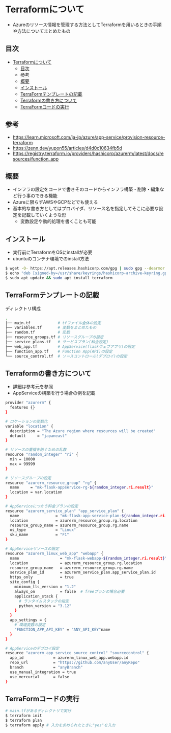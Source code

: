 # Terraformについて

- Azureのリソース情報を管理する方法としてTerraformを用いるときの手順や方法についてまとめたもの

## 目次

- [Terraformについて](#terraformについて)
  - [目次](#目次)
  - [参考](#参考)
  - [概要](#概要)
  - [インストール](#インストール)
  - [TerraFormテンプレートの記載](#terraformテンプレートの記載)
  - [Terraformの書き方について](#terraformの書き方について)
  - [TerraFormコードの実行](#terraformコードの実行)

## 参考

- https://learn.microsoft.com/ja-jp/azure/app-service/provision-resource-terraform
- https://zenn.dev/yupon55/articles/d4d0c10634fb5d
- https://registry.terraform.io/providers/hashicorp/azurerm/latest/docs/resources/function_app

## 概要

- インフラの設定をコードで書きそのコードからインフラ構築・削除・編集など行う事のできる機能
- Azureに限らずAWSやGCPなどでも使える
- 基本的な書き方としてはプロバイダ、リソース名を指定してそこに必要な設定を記載していくような形
  - 変数設定や動的処理を書くことも可能

## インストール

- 実行前にTerraformをOSにinstallが必要
- ubuntuのコンテナ環境でのinstall方法

```bash
$ wget -O- https://apt.releases.hashicorp.com/gpg | sudo gpg --dearmor -o /usr/share/keyrings/hashicorp-archive-keyring.gpg
$ echo "deb [signed-by=/usr/share/keyrings/hashicorp-archive-keyring.gpg] https://apt.releases.hashicorp.com $(lsb_release -cs) main" | sudo tee /etc/apt/sources.list.d/ hashicorp.list
$ sudo apt update && sudo apt install terraform
```

## TerraFormテンプレートの記載

ディレクトリ構成

```bash
.
├── main.tf            # tfファイル全体の設定
├── variables.tf       # 変数をまとめたもの
├── random.tf          # 乱数
├── resource_groups.tf # リソースグループの設定
├── service_plans.tf   # サービスプラン(料金設定)
├── web_app.tf         # AppService(flaskウェブアプリ)の設定
├── function_app.tf    # Function App(API)の設定
└── source_control.tf  # ソースコントロール(デプロイ)の設定

```

## Terraformの書き方について

- 詳細は参考元を参照
- AppServiceの構築を行う場合の例を記載

``` bash
provider "azurerm" {
  features {}
}

# ロケーションの変数化
variable "location" {
  description = "The Azure region where resources will be created"
  default     = "japaneast"
}

# リソースの重複を防ぐための乱数
resource "random_integer" "ri" {
  min = 10000
  max = 99999
}

# リソースグループの設定
resource "azurerm_resource_group" "rg" {
  name     = "mk-flask-appservice-rg-${random_integer.ri.result}"
  location = var.location
}

# AppServiceにつかう料金プランの設定
resource "azurerm_service_plan" "app_service_plan" {
  name                = "mk-flask-app-service-plan-${random_integer.ri.result}"
  location            = azurerm_resource_group.rg.location
  resource_group_name = azurerm_resource_group.rg.name
  os_type             = "Linux"
  sku_name            = "F1"
}

# AppServiceリソースの設定
resource "azurerm_linux_web_app" "webapp" {
  name                  = "mk-flask-webapp-${random_integer.ri.result}"
  location              = azurerm_resource_group.rg.location
  resource_group_name   = azurerm_resource_group.rg.name
  service_plan_id       = azurerm_service_plan.app_service_plan.id
  https_only            = true
  site_config { 
    minimum_tls_version = "1.2"
    always_on           = false  # freeプランの場合必要
    application_stack {
      # ランタイムスタックの指定
      python_version = "3.12"
    }
  }
  app_settings = {
    # 環境変数の設定
    "FUNCTION_APP_API_KEY" = "ANY_API_KEY"name
  }
}

# AppServiceのデプロイ設定
resource "azurerm_app_service_source_control" "sourcecontrol" {
  app_id             = azurerm_linux_web_app.webapp.id
  repo_url           = "https://github.com/anyUser/anyRepo"
  branch             = "anyBranch"
  use_manual_integration = true
  use_mercurial      = false
}
```

## TerraFormコードの実行

```bash
# main.tfがあるディレクトリで実行
$ terraform init
$ terraform plan
$ terraform apply # 入力を求められたときに"yes"を入力
```

